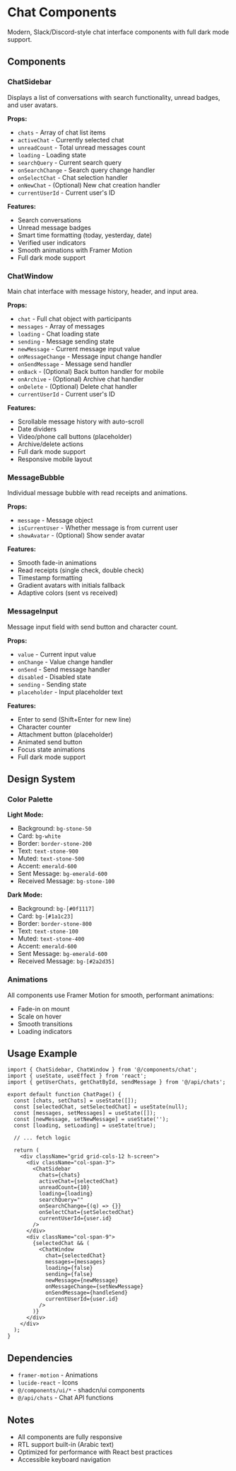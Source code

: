 # Chat Components

Modern, Slack/Discord-style chat interface components with full dark mode support.

## Components

### ChatSidebar
Displays a list of conversations with search functionality, unread badges, and user avatars.

**Props:**
- `chats` - Array of chat list items
- `activeChat` - Currently selected chat
- `unreadCount` - Total unread messages count
- `loading` - Loading state
- `searchQuery` - Current search query
- `onSearchChange` - Search query change handler
- `onSelectChat` - Chat selection handler
- `onNewChat` - (Optional) New chat creation handler
- `currentUserId` - Current user's ID

**Features:**
- Search conversations
- Unread message badges
- Smart time formatting (today, yesterday, date)
- Verified user indicators
- Smooth animations with Framer Motion
- Full dark mode support

### ChatWindow
Main chat interface with message history, header, and input area.

**Props:**
- `chat` - Full chat object with participants
- `messages` - Array of messages
- `loading` - Chat loading state
- `sending` - Message sending state
- `newMessage` - Current message input value
- `onMessageChange` - Message input change handler
- `onSendMessage` - Message send handler
- `onBack` - (Optional) Back button handler for mobile
- `onArchive` - (Optional) Archive chat handler
- `onDelete` - (Optional) Delete chat handler
- `currentUserId` - Current user's ID

**Features:**
- Scrollable message history with auto-scroll
- Date dividers
- Video/phone call buttons (placeholder)
- Archive/delete actions
- Full dark mode support
- Responsive mobile layout

### MessageBubble
Individual message bubble with read receipts and animations.

**Props:**
- `message` - Message object
- `isCurrentUser` - Whether message is from current user
- `showAvatar` - (Optional) Show sender avatar

**Features:**
- Smooth fade-in animations
- Read receipts (single check, double check)
- Timestamp formatting
- Gradient avatars with initials fallback
- Adaptive colors (sent vs received)

### MessageInput
Message input field with send button and character count.

**Props:**
- `value` - Current input value
- `onChange` - Value change handler
- `onSend` - Send message handler
- `disabled` - Disabled state
- `sending` - Sending state
- `placeholder` - Input placeholder text

**Features:**
- Enter to send (Shift+Enter for new line)
- Character counter
- Attachment button (placeholder)
- Animated send button
- Focus state animations
- Full dark mode support

## Design System

### Color Palette

**Light Mode:**
- Background: `bg-stone-50`
- Card: `bg-white`
- Border: `border-stone-200`
- Text: `text-stone-900`
- Muted: `text-stone-500`
- Accent: `emerald-600`
- Sent Message: `bg-emerald-600`
- Received Message: `bg-stone-100`

**Dark Mode:**
- Background: `bg-[#0f1117]`
- Card: `bg-[#1a1c23]`
- Border: `border-stone-800`
- Text: `text-stone-100`
- Muted: `text-stone-400`
- Accent: `emerald-600`
- Sent Message: `bg-emerald-600`
- Received Message: `bg-[#2a2d35]`

### Animations
All components use Framer Motion for smooth, performant animations:
- Fade-in on mount
- Scale on hover
- Smooth transitions
- Loading indicators

## Usage Example

```tsx
import { ChatSidebar, ChatWindow } from '@/components/chat';
import { useState, useEffect } from 'react';
import { getUserChats, getChatById, sendMessage } from '@/api/chats';

export default function ChatPage() {
  const [chats, setChats] = useState([]);
  const [selectedChat, setSelectedChat] = useState(null);
  const [messages, setMessages] = useState([]);
  const [newMessage, setNewMessage] = useState('');
  const [loading, setLoading] = useState(true);
  
  // ... fetch logic
  
  return (
    <div className="grid grid-cols-12 h-screen">
      <div className="col-span-3">
        <ChatSidebar
          chats={chats}
          activeChat={selectedChat}
          unreadCount={10}
          loading={loading}
          searchQuery=""
          onSearchChange={(q) => {}}
          onSelectChat={setSelectedChat}
          currentUserId={user.id}
        />
      </div>
      <div className="col-span-9">
        {selectedChat && (
          <ChatWindow
            chat={selectedChat}
            messages={messages}
            loading={false}
            sending={false}
            newMessage={newMessage}
            onMessageChange={setNewMessage}
            onSendMessage={handleSend}
            currentUserId={user.id}
          />
        )}
      </div>
    </div>
  );
}
```

## Dependencies
- `framer-motion` - Animations
- `lucide-react` - Icons
- `@/components/ui/*` - shadcn/ui components
- `@/api/chats` - Chat API functions

## Notes
- All components are fully responsive
- RTL support built-in (Arabic text)
- Optimized for performance with React best practices
- Accessible keyboard navigation

